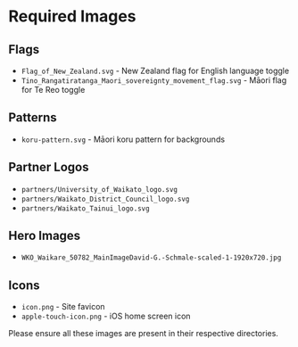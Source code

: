 # Required Images

## Flags
- `Flag_of_New_Zealand.svg` - New Zealand flag for English language toggle
- `Tino_Rangatiratanga_Maori_sovereignty_movement_flag.svg` - Māori flag for Te Reo toggle

## Patterns
- `koru-pattern.svg` - Māori koru pattern for backgrounds

## Partner Logos
- `partners/University_of_Waikato_logo.svg`
- `partners/Waikato_District_Council_logo.svg`
- `partners/Waikato_Tainui_logo.svg`

## Hero Images
- `WKO_Waikare_50782_MainImageDavid-G.-Schmale-scaled-1-1920x720.jpg`

## Icons
- `icon.png` - Site favicon
- `apple-touch-icon.png` - iOS home screen icon

Please ensure all these images are present in their respective directories. 